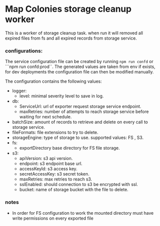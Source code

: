 # Map Colonies storage cleanup worker
This is a worker of storage cleanup task.
when run it will removed all expired files from fs and all expired records from storage service.

### configurations:
The service configuration file can be created by running ```npm run confd``` or ```npm run confd:prod``. 
The generated values are taken from env if exists,
for dev deployments the configuration file can then be modified manually.

The configuration contains the following values:
- logger:
  - level: minimal severity level to save in log.
- db:
  - ServiceUrl: url of exporter request storage service endpoint.
  - maxRetries: number of attempts to reach storage service before waiting for next schedule.
-  batchSize: amount of records to retrieve and delete on every call to storage service.
- fileFormats: file extensions to try to delete.
- storageEngine: type of storage to use. supported values: FS , S3. 
-  fs:
   -  exportDirectory base directory for FS file storage.
-  s3:
   -  apiVersion: s3 api version.
   -  endpoint: s3 endpoint base url.
   -  accessKeyId: s3 access key.
   -  secretAccessKey: s3 secret token.
   -  maxRetries: max retries to reach s3.
   -  sslEnabled: should connection to s3 be encrypted with ssl.
   -  bucket: name of storage bucket with the file to delete.
### notes
  - In order for FS configuration to work the mounted directory must have write permissions on every exported file